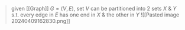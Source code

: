>given [[Graph]] $G = (V,E)$, set $V$ can be partitioned into 2 sets $X$ & $Y$ s.t. every edge in $E$ has one end in $X$ & the other in $Y$ 
![[Pasted image 20240409162830.png]]
